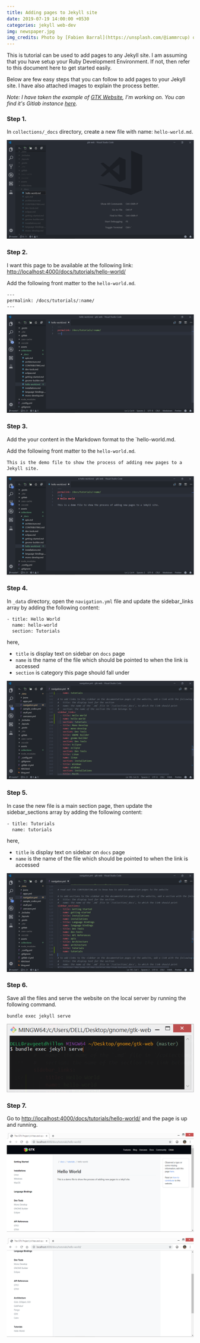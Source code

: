 ```yaml
---
title: Adding pages to Jekyll site
date: 2019-07-19 14:00:00 +0530
categories: jekyll web-dev
img: newspaper.jpg
img_credits: Photo by [Fabien Barral](https://unsplash.com/@iammrcup) on [Unsplash](https://unsplash.com)
---
```


This is tutorial can be used to add pages to any Jekyll site. I am assuming that you have setup your Ruby Development Environment. If not, then refer to this document here to get started easily.

Below are few easy steps that you can follow to add pages to your Jekyll site. I have also attached images to explain the process better.

*Note: I have taken the example of [GTK Website][gtk-website], I'm working on. You can find it's Gitlab instance [here][gitlab-repo].*

### Step 1.
In `collections/_docs` directory, create a new file with name: `hello-world.md`.

![](/img/add-pages-to-jekyll-site/screen-1.png)

### Step 2.
I want this page to be available at the following link: [http://localhost:4000/docs/tutorials/hello-world/](http://localhost:4000/docs/tutorials/hello-world/)

Add the following front matter to the `hello-world.md`.
```
---
permalink: /docs/tutorials/:name/
---
```

![](/img/add-pages-to-jekyll-site/screen-2.png)

### Step 3.
Add the your content in the Markdown format to the `hello-world.md.

Add the following front matter to the `hello-world.md`.
```
This is the demo file to show the process of adding new pages to a Jekyll site.
```

![](/img/add-pages-to-jekyll-site/screen-3.png)

### Step 4.
In `_data` directory, open the `navigation.yml` file and update the sidebar_links array by adding the following content:
```
- title: Hello World
  name: hello-world
  section: Tutorials
```
here,
* `title` is display text on sidebar on `docs` page
* `name` is the name of the file which should be pointed to when the link is accessed
* `section` is category this page should fall under

![](/img/add-pages-to-jekyll-site/screen-4.png)

### Step 5.
In case the new file is a main section page, then update the sidebar_sections array by adding the following content:
```
- title: Tutorials
  name: tutorials
```
here,
* `title` is display text on sidebar on `docs` page
* `name` is the name of the file which should be pointed to when the link is accessed

![](/img/add-pages-to-jekyll-site/screen-5.png)

### Step 6.
Save all the files and serve the website on the local server by running the following command.
```
bundle exec jekyll serve
```

![](/img/add-pages-to-jekyll-site/screen-6.png)

### Step 7.
Go to [http://localhost:4000/docs/tutorials/hello-world/](http://localhost:4000/docs/tutorials/hello-world/) and the page is up and running.

[gtk-website]: https://ravgeetdhillon.pages.gitlab.gnome.org/gtk-web/
[gitlab-repo]: https://gitlab.gnome.org/ravgeetdhillon/gtk-web

![](/img/add-pages-to-jekyll-site/screen-7.png)

![](/img/add-pages-to-jekyll-site/screen-8.png)